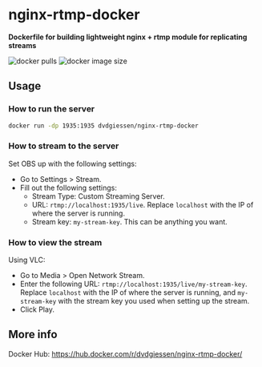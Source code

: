 # nginx-rtmp-docker
**Dockerfile for building lightweight nginx + rtmp module for replicating streams**

![docker pulls](https://img.shields.io/docker/pulls/dvdgiessen/nginx-rtmp-docker.svg)
![docker image size](https://img.shields.io/microbadger/image-size/dvdgiessen/nginx-rtmp-docker.svg)

## Usage
### How to run the server
```sh
docker run -dp 1935:1935 dvdgiessen/nginx-rtmp-docker
```

### How to stream to the server
Set OBS up with the following settings:
 * Go to Settings > Stream.
 * Fill out the following settings:
   * Stream Type: Custom Streaming Server.
   * URL: `rtmp://localhost:1935/live`. Replace `localhost` with the IP
     of where the server is running.
   * Stream key: `my-stream-key`. This can be anything you want.

### How to view the stream
Using VLC:
 * Go to Media > Open Network Stream.
 * Enter the following URL: `rtmp://localhost:1935/live/my-stream-key`.
   Replace `localhost` with the IP of where the server is running, and
   `my-stream-key` with the stream key you used when setting up the stream.
 * Click Play.

## More info
Docker Hub: https://hub.docker.com/r/dvdgiessen/nginx-rtmp-docker/
